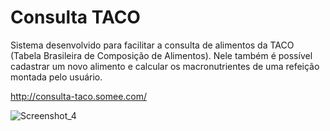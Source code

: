 # Consulta TACO

Sistema desenvolvido para facilitar a consulta de alimentos da TACO (Tabela Brasileira de Composição de Alimentos). Nele também é possível cadastrar um novo alimento e calcular os macronutrientes de uma refeição montada pelo usuário. 

http://consulta-taco.somee.com/

![Screenshot_4](https://user-images.githubusercontent.com/71898665/95802560-36632780-0cd4-11eb-80e4-2856288d0a88.jpg)










